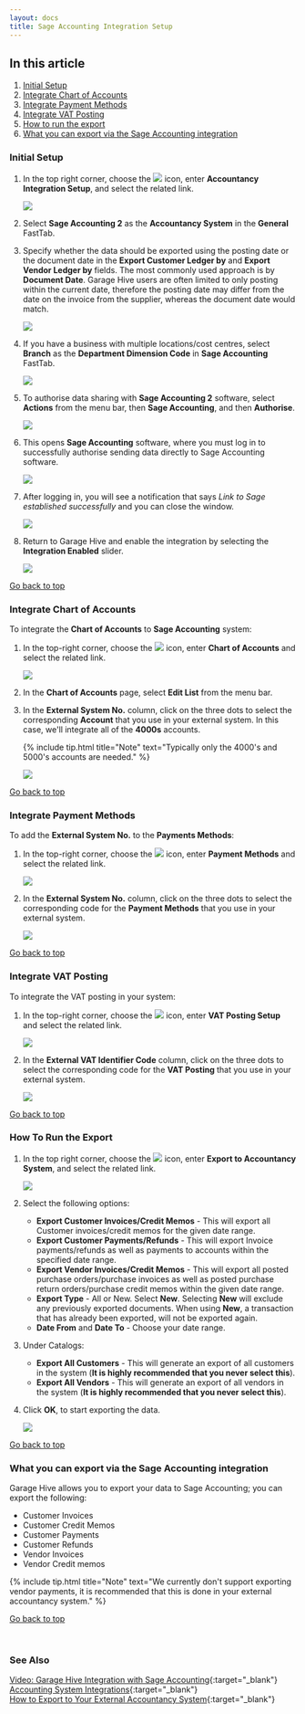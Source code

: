 ```yaml
---
layout: docs
title: Sage Accounting Integration Setup
---
```


<a name="top"></a>

## In this article
1. [Initial Setup](#initial-setup)
2. [Integrate Chart of Accounts](#integrate-chart-of-accounts)
3. [Integrate Payment Methods](#integrate-payment-methods)
4. [Integrate VAT Posting](#integrate-vat-posting)
3. [How to run the export](#how-to-run-the-export)
4. [What you can export via the Sage Accounting integration](#what-you-can-export-via-the-sage-accounting-integration)

### Initial Setup
1. In the top right corner, choose the ![](media/search_icon.png) icon, enter **Accountancy Integration Setup**, and select the related link.

   ![](media/garagehive-sage-accounting-setup1.png)

1. Select **Sage Accounting 2** as the **Accountancy System** in the **General** FastTab.
1. Specify whether the data should be exported using the posting date or the document date in the **Export Customer Ledger by** and **Export Vendor Ledger by** fields. The most commonly used approach is by **Document Date**. Garage Hive users are often limited to only posting within the current date, therefore the posting date may differ from the date on the invoice from the supplier, whereas the document date would match.

   ![](media/garagehive-sage-accounting-setup2.png)

1. If you have a business with multiple locations/cost centres, select **Branch** as the **Department Dimension Code** in **Sage Accounting** FastTab.

   ![](media/garagehive-sage-accounting-setup4a.png)

1. To authorise data sharing with **Sage Accounting 2** software, select **Actions** from the menu bar, then **Sage Accounting**, and then **Authorise**. 

   ![](media/garagehive-sage-accounting-setup4.png)

1. This opens **Sage Accounting** software, where you must log in to successfully authorise sending data directly to Sage Accounting software.

   ![](media/garagehive-sage-accounting-setup5.png)

1. After logging in, you will see a notification that says *Link to Sage established successfully* and you can close the window.

   ![](media/garagehive-sage-accounting-setup6.png)

1. Return to Garage Hive and enable the integration by selecting the **Integration Enabled** slider.

   ![](media/garagehive-sage-accounting-setup7.png)


[Go back to top](#top)

### Integrate Chart of Accounts
To integrate the **Chart of Accounts** to **Sage Accounting** system: 
1. In the top-right corner, choose the ![](media/search_icon.png) icon, enter **Chart of Accounts** and select the related link.

   ![](media/garagehive-sage-accounting-chart-of-accounts1.png)

2. In the **Chart of Accounts** page, select **Edit List** from the menu bar.
3. In the **External System No.** column, click on the three dots to select the corresponding **Account** that you use in your external system. In this case, we'll integrate all of the **4000s** accounts.

   {% include tip.html title="Note" text="Typically only the 4000's and 5000's accounts are needed." %}

   ![](media/garagehive-sage-accounting-chart-of-accounts2.png)


[Go back to top](#top)

### Integrate Payment Methods
To add the **External System No.** to the **Payments Methods**: 
1. In the top-right corner, choose the ![](media/search_icon.png) icon, enter **Payment Methods** and select the related link.

   ![](media/garagehive-sage-accounting-payment-methods1.png)

2. In the **External System No.** column, click on the three dots to select the corresponding code for the **Payment Methods** that you use in your external system.

   ![](media/garagehive-sage-accounting-payment-methods2.png)


[Go back to top](#top)

### Integrate VAT Posting
To integrate the VAT posting in your system: 
1. In the top-right corner, choose the ![](media/search_icon.png) icon, enter **VAT Posting Setup** and select the related link.

   ![](media/garagehive-sage-accounting-vat-posting1.png)

2. In the **External VAT Identifier Code** column, click on the three dots to select the corresponding code for the **VAT Posting** that you use in your external system.

   ![](media/garagehive-sage-accounting-vat-posting2.png)


[Go back to top](#top)

### How To Run the Export 
1. In the top right corner, choose the ![](media/search_icon.png) icon, enter **Export to Accountancy System**, and select the related link.

    ![](media/garagehive-sage-accounting-setup8.png)

2. Select the following options:
   * **Export Customer Invoices/Credit Memos** - This will export all Customer invoices/credit memos for the given date range. 
   * **Export Customer Payments/Refunds** - This will export Invoice payments/refunds as well as payments to accounts within the specified date range.
   * **Export Vendor Invoices/Credit Memos** - This will export all posted purchase orders/purchase invoices as well as posted purchase return orders/purchase credit memos within the given date range.
   * **Export Type** - All or New. Select **New**. Selecting **New** will exclude any previously exported documents. When using **New**, a transaction that has already been exported, will not be exported again.
   * **Date From** and **Date To** - Choose your date range.

3. Under Catalogs:
   * **Export All Customers** - This will generate an export of all customers in the system (**It is highly recommended that you never select this**).
   * **Export All Vendors** - This will generate an export of all vendors in the system (**It is highly recommended that you never select this**).

4. Click **OK**, to start exporting the data.

   ![](media/garagehive-sage-accounting-setup9.png)


[Go back to top](#top)

### What you can export via the Sage Accounting integration

Garage Hive allows you to export your data to Sage Accounting; you can export the following:

* Customer Invoices
* Customer Credit Memos
* Customer Payments
* Customer Refunds
* Vendor Invoices
* Vendor Credit memos

{% include tip.html title="Note" text="We currently don't support exporting vendor payments, it is recommended that this is done in your external accountancy system." %}


[Go back to top](#top)


<br>

### **See Also**

[Video: Garage Hive Integration with Sage Accounting](https://www.youtube.com/watch?v=-UMuQjqTgmQ){:target="_blank"} \
[Accounting System Integrations](garagehive-external-accountancy-integration.html){:target="_blank"} \
[How to Export to Your External Accountancy System](garagehive-finance-accountancy-export.html){:target="_blank"}


